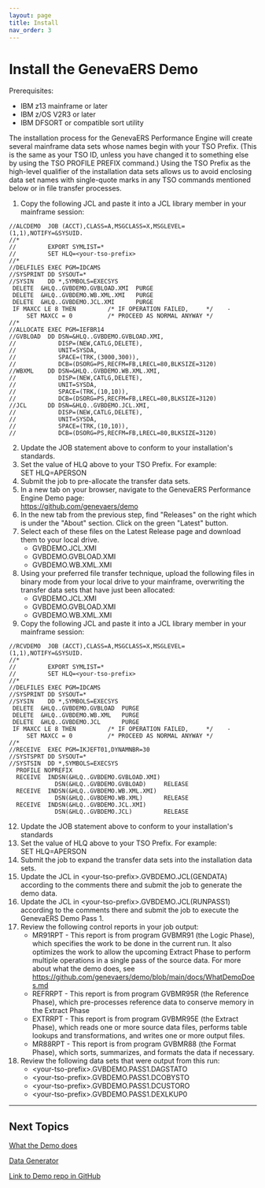 ```yaml
---
layout: page
title: Install
nav_order: 3
---
```


# Install the GenevaERS Demo

Prerequisites:
- IBM z13 mainframe or later
- IBM z/OS V2R3 or later
- IBM DFSORT or compatible sort utility
  
The installation process for the GenevaERS Performance Engine will create several mainframe data sets whose names begin with your TSO Prefix.  (This is  the same as your TSO ID, unless you have changed it to something else by using the TSO PROFILE PREFIX command.)  Using the TSO Prefix as the high-level qualifier of the installation data sets allows us to avoid enclosing data set names with single-quote marks in any TSO commands mentioned below or in file transfer processes.  

1. Copy the following JCL and paste it into a JCL library member in your mainframe session: 
```
//ALCDEMO  JOB (ACCT),CLASS=A,MSGCLASS=X,MSGLEVEL=(1,1),NOTIFY=&SYSUID.
//*
//         EXPORT SYMLIST=*
//         SET HLQ=<your-tso-prefix>
//*
//DELFILES EXEC PGM=IDCAMS
//SYSPRINT DD SYSOUT=*
//SYSIN    DD *,SYMBOLS=EXECSYS
 DELETE  &HLQ..GVBDEMO.GVBLOAD.XMI  PURGE
 DELETE  &HLQ..GVBDEMO.WB.XML.XMI   PURGE
 DELETE  &HLQ..GVBDEMO.JCL.XMI      PURGE
 IF MAXCC LE 8 THEN         /* IF OPERATION FAILED,     */    -
     SET MAXCC = 0          /* PROCEED AS NORMAL ANYWAY */
//*
//ALLOCATE EXEC PGM=IEFBR14
//GVBLOAD  DD DSN=&HLQ..GVBDEMO.GVBLOAD.XMI,
//            DISP=(NEW,CATLG,DELETE),
//            UNIT=SYSDA,
//            SPACE=(TRK,(3000,300)),
//            DCB=(DSORG=PS,RECFM=FB,LRECL=80,BLKSIZE=3120)             
//WBXML    DD DSN=&HLQ..GVBDEMO.WB.XML.XMI,                             
//            DISP=(NEW,CATLG,DELETE),
//            UNIT=SYSDA,
//            SPACE=(TRK,(10,10)),
//            DCB=(DSORG=PS,RECFM=FB,LRECL=80,BLKSIZE=3120)
//JCL      DD DSN=&HLQ..GVBDEMO.JCL.XMI,
//            DISP=(NEW,CATLG,DELETE),
//            UNIT=SYSDA,
//            SPACE=(TRK,(10,10)),
//            DCB=(DSORG=PS,RECFM=FB,LRECL=80,BLKSIZE=3120)
```
2. Update the JOB statement above to conform to your installation's standards.
3. Set the value of HLQ above to your TSO Prefix. For example:  
        SET HLQ=APERSON
4. Submit the job to pre-allocate the transfer data sets.
5. In a new tab on your browser, navigate to the GenevaERS Performance Engine Demo page:  
        https://github.com/genevaers/demo
6. In the new tab from the previous step, find "Releases" on the right which is under the "About" section.  Click on the green "Latest" button.
7. Select each of these files on the Latest Release page and download them to your local drive.  
     - GVBDEMO.JCL.XMI
     - GVBDEMO.GVBLOAD.XMI
     - GVBDEMO.WB.XML.XMI
8.  Using your preferred file transfer technique, upload the following files in binary mode from your local drive to your mainframe, overwriting the transfer data sets that have just been allocated:
     - GVBDEMO.JCL.XMI
     - GVBDEMO.GVBLOAD.XMI
     - GVBDEMO.WB.XML.XMI
9.  Copy the following JCL and paste it into a JCL library member in your mainframe session:
```
//RCVDEMO  JOB (ACCT),CLASS=A,MSGCLASS=X,MSGLEVEL=(1,1),NOTIFY=&SYSUID.
//*                                                                    
//         EXPORT SYMLIST=*                                            
//         SET HLQ=<your-tso-prefix>                                             
//*                                                                    
//DELFILES EXEC PGM=IDCAMS                                             
//SYSPRINT DD SYSOUT=*                                                 
//SYSIN    DD *,SYMBOLS=EXECSYS                                        
 DELETE  &HLQ..GVBDEMO.GVBLOAD  PURGE                                  
 DELETE  &HLQ..GVBDEMO.WB.XML   PURGE                                  
 DELETE  &HLQ..GVBDEMO.JCL      PURGE                                  
 IF MAXCC LE 8 THEN         /* IF OPERATION FAILED,     */    -        
     SET MAXCC = 0          /* PROCEED AS NORMAL ANYWAY */             
//*                                                                    
//RECEIVE  EXEC PGM=IKJEFT01,DYNAMNBR=30                               
//SYSTSPRT DD SYSOUT=*                                                 
//SYSTSIN  DD *,SYMBOLS=EXECSYS                                        
  PROFILE NOPREFIX                                                     
  RECEIVE  INDSN(&HLQ..GVBDEMO.GVBLOAD.XMI)                            
             DSN(&HLQ..GVBDEMO.GVBLOAD)     RELEASE                    
  RECEIVE  INDSN(&HLQ..GVBDEMO.WB.XML.XMI)                             
             DSN(&HLQ..GVBDEMO.WB.XML)      RELEASE                    
  RECEIVE  INDSN(&HLQ..GVBDEMO.JCL.XMI)                                
             DSN(&HLQ..GVBDEMO.JCL)         RELEASE                    
```
12. Update the JOB statement above to conform to your installation's standards
13. Set the value of HLQ above to your TSO Prefix. For example:  
        SET HLQ=APERSON 
14. Submit the job to expand the transfer data sets into the installation data sets.  
15. Update the JCL in \<your-tso-prefix\>.GVBDEMO.JCL(GENDATA) according to the comments there and submit the job to generate the demo data.
16. Update the JCL in \<your-tso-prefix\>.GVBDEMO.JCL(RUNPASS1) according to the comments there and submit the job to execute the GenevaERS Demo Pass 1.  
17. Review the following control reports in your job output: 
     - MR91RPT - This report is from program GVBMR91 (the Logic Phase), which specifies the work to be done in the current run.  It also optimizes the work to allow the upcoming Extract Phase to perform multiple operations in a single pass of the source data.  For more about what the demo does, see https://github.com/genevaers/demo/blob/main/docs/WhatDemoDoes.md
     - REFRRPT - This report is from program GVBMR95R (the Reference Phase), which pre-processes reference data to conserve memory in the Extract Phase
     - EXTRRPT - This report is from program GVBMR95E (the Extract Phase), which reads one or more source data files, performs table lookups and transformations, and writes one or more output files.  
     - MR88RPT - This report is from program GVBMR88 (the Format Phase), which sorts, summarizes, and formats the data if necessary.  
18. Review the following data sets that were output from this run: 
     - \<your-tso-prefix>\.GVBDEMO.PASS1.DAGSTATO
     - \<your-tso-prefix>\.GVBDEMO.PASS1.DCOBYSTO
     - \<your-tso-prefix>\.GVBDEMO.PASS1.DCUSTORO
     - \<your-tso-prefix>\.GVBDEMO.PASS1.DEXLKUP0

-----

## Next Topics

[What the Demo does](WhatDemoDoes.md)

[Data Generator](DataGenerator.md)

[Link to Demo repo in GitHub](https://github.com/genevaers/demo)